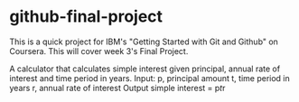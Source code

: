 # github-final-project

This is a quick project for IBM's "Getting Started with Git and Github" on Coursera.
This will cover week 3's Final Project.

A calculator that calculates simple interest given principal, annual rate of interest and time period in years.
Input:
   p, principal amount
   t, time period in years
   r, annual rate of interest
Output
   simple interest = p*t*r
